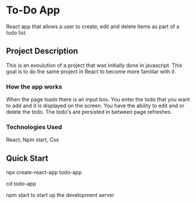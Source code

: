 # To-Do App

React app that allows a user to create, edit and delete items as part of a todo list.

## Project Description

This is an evoulution of a project that was initially done in javascript. This goal is to do the same project in React to become more familiar with it.

### How the app works

When the page loads there is an input box.  You enter the todo that you want to add and it is displayed on the screen.  You have the ability to edit and or delete the todo.  The todo's are persisted in between page refreshes.

### Technologies Used

React, 
Npm start, 
Css

## Quick Start

npx create-react-app todo-app

cd todo-app

npm start to start up the development server


